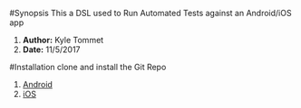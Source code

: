 #Synopsis
This a DSL used to Run Automated Tests against an Android/iOS app
1. **Author:** Kyle Tommet
2. **Date:** 11/5/2017

#Installation
clone and install the Git Repo 
1. [Android](https://github.com/ktommet12/MHEF-Conference) 
2. [iOS](https://github.com/ktommet12/MHEF-Conference-iOS)
